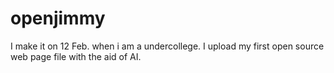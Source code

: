 # openjimmy
I make it on 12 Feb. when i am a undercollege.
I upload my first open source web page file with the aid of AI.
